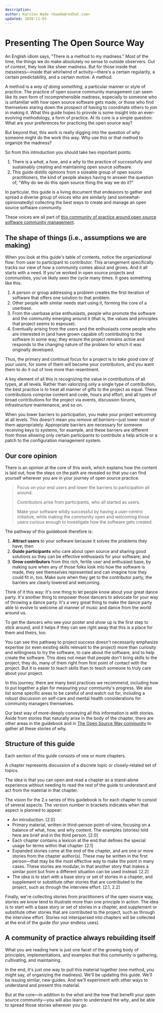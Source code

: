```yaml
---
description: 
author: Karsten Wade <kwade@redhat.com>
updated: 2020-11-03
---
```


# Presenting The Open Source Way

An English idiom says, "There is a method to my madness."
Most of the time, the things we do make absolutely no sense to outside observers.
Out of context, they look like sheer madness.
But for those inside that messiness—inside that whirlwind of activity—there's a certain regularity, a certain predictability, and a certain motive.
A method.

A method is a *way of doing something*, a particular manner or style of practice.
The practice of open source community management can seem like its own form of incomprehensible madness, especially to someone who is unfamiliar with how open source software gets made, or those who find themselves staring down the prospect of having to coordinate others to join in making it.
What this guide hopes to provide is some insight into an ever-evolving methodology, a form of practice.
At its core is a simple question: What are your preferences for practicing the open source way?

But beyond that, this work is really digging into the question of *why* someone might do the work this way. Why use this or that method to organize the madness?

So from this introduction you should take two important points:

1. There is a *what*, a *how*, and a *why* to the practice of successfully and sustainably creating and maintaining open source software.
1. This guide distills opinions from a sizeable group of open source practitioners, the kind of people always having to answer the question of, "Why do we do this open source thing the way we do it?"

In particular, this guide is a living document that endeavors to gather and spread a diverse group of voices who are similarly (and somewhat-opinionatedly) collecting the best ways to create and manage an open source software community.

These voices are all part of [this community of practice around open source software community management](https://theopensourceway.org).

## The shape of things (i.e., assumptions we are making)
When you look at this guide's table of contents, notice the organizational flow: from user to participant to contributor.
This arrangement specifically tracks our view of how a community comes about and grows.
And it all starts with a need. If you've worked in open source projects and communities, you've likely seen the cycle many times.
It goes something like this:

1. A person or group addressing a problem creates the first iteration of software that offers one solution to that problem.
1. Other people with similar needs start using it, forming the core of a userbase.
1. From the userbase arise enthusiasts, people who promote the software and the community emerging around it (that is, the values and principles that project seems to espouse).
1. Eventually arising from the users and the enthusiasts come people who are interested in (and have grown capable of) contributing to the software in some way; they ensure the project remains active and responds to the changing nature of the problem for which it was originally developed.

Thus, the primary and continual focus for a project is to *take good care of your users*, for some of them will become your contributors, and you want them to do it out of love more than resentment.

A key element of all this is recognizing the value in contributions of all types, at all levels.
Rather than valorizing only a single type of contribution, the best practice is to treat all manner of gifts to the project as equal.
These contributions comprise content and code, hours and effort, and all types of broad contributions for the project via events, discussion forums, infrastructure maintenance, and so on.

When you lower barriers to participation, you make your project welcoming at all levels.
This doesn't mean you *remove all barriers*—just lower most of them appropriately.
Appropriate barriers are necessary for someone receiving keys to systems, for example, and these barriers are different from those allowing only certain participants to contribute a help article or a patch to the configuration management system.

## Our core opinion
There is an opinion at the core of this work, which explains how the content is laid out, how the steps on the path are revealed so that you can find yourself wherever you are in your journey of open source practice.

> Focus on your end users and lower the barriers to participation all around.
>
> Contributors arise from participants, who all started as users.
>
> Make your software wildly successful by having a user-centric initiative, while making the community open and welcoming those users curious enough to investigate how the software gets created.

The pathway of this guidebook therefore is:

1. **Attract users** to your software because it solves the problems they have; then
1. **Guide participants** who care about open source and sharing good solutions so they can be effective enthusiasts for your software; and
1. **Grow contributors** from this rich, fertile user and enthusiast base, by making sure when any of those folks look into how the software is made, they see themselves represented and can imagine how they could fit in, too. Make sure when they get to the contributor party, the barriers are clearly lowered and welcoming.

Think of it this way: It's one thing to let people know about your great dance party.
It's another thing to empower those dancers to advocate for your way of throwing a dance party.
It's a very great thing to make the dance party able to evolve to welcome all manner of music and dance from the world around us.

To get the dancers who see your poster and show up is the first step to stick around, and it helps if they can see right away that this is a place for them and theirs, too.

You can see this pathway to project success doesn't necessarily emphasize expertise (or even existing skills relevant to the project) more than curiosity and willingness to try the software, to care about the software, and to help create the software.
This does not mean that people don't bring skills to the project; they do, many of them right from first point of contact with the project.
But it is easier to teach skills than to teach someone to truly care about your project.

In this journey, there are many best practices we recommend, including how to put together a plan for measuring your community's progress.
We also list some specific areas to be careful of and watch out for, including a robust discussion on self-care and mental health considerations for community managers themselves.

Our best way of more-deeply conveying all this information is with stories.
Aside from stories that naturally arise in the body of the chapter, there are other areas in the guidebook and in [The Open Source Way community](https://theopensourceway.org) to gather all these stories of why.

## Structure of this guide
Each section of this guide consists of one or more chapters.

A chapter represents discussion of a discrete topic or closely-related set of topics.

The idea is that you can open and read a chapter as a stand-alone experience without needing to read the rest of the guide to understand and act from the material in that chapter.

The vision for the 2.x series of this guidebook is for each chapter to consist of several aspects. The version number in brackets indicates when that aspect is planned to appear:

* An introduction. \[2.0\]
* Primary material, written in third-person point-of-view, focusing on a balance of what, how, and why content. The examples (stories) told here are brief and in the third person. \[2.0\]
* Each chapter contains a lexicon at the end that defines the special usage for terms within that chapter. \[2.1\]
* Expanded stories come at the end of the chapter, and are one or more stories from the chapter author(s). These may be written in the first person—that may be the most effective way to make the point in many cases. These stories are modular, in that another story that makes a similar point but from a different situation can be used instead. \[2.2\]
* The idea is to start with a base story or set of stories in a chapter, and supplement or substitute other stories that are contributed to the project, such as through the interview effort. \[2.1, 2.2\]

Finally, we're collecting stories from practitioners of the open source way, stories we know tend to illustrate more than one principle in action. The idea is to start with a base story or set of stories in a chapter, and supplement or substitute other stories that are contributed to the project, such as through the interview effort. Stories not interspersed into chapters will be collected at the end of the guide (for your endless uses).

## A community of practice always rebuilding itself
What you are reading here is just one facet of the growing body of principles, implementations, and examples that this community is gathering, cultivating, and maintaining.

In the end, it's just one way to pull this material together (one method, you might say, of organizing the madness). We'll be updating this guide. We'll be issuing similar, new guides. And we'll experiment with other ways to understand and present this material.

But at the core—in addition to the *what* and the *how* that benefit your open source community—you will also learn to understand the *why*, and be able to spread those stories wherever you go.
